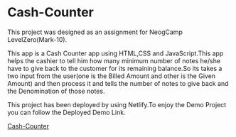# Cash-Counter
This project was designed as an assignment for NeogCamp LevelZero(Mark-10).

This app is a Cash Counter app using HTML,CSS and JavaScript.This app helps the cashier to tell him how many minimum number of notes he/she have to give back to the customer
for its remaining balance.So its takes a two input from the user(one is the Billed Amount and other is the Given Amount) and then process it and tells the number of notes to 
give back and the Denomination of those notes.

This project has been deployed by using Netlify.To enjoy the Demo Project you can follow the Deployed Demo Link.

[Cash-Counter](https://ultronjs-cash-counter.netlify.app/ "Cash-Counter")
